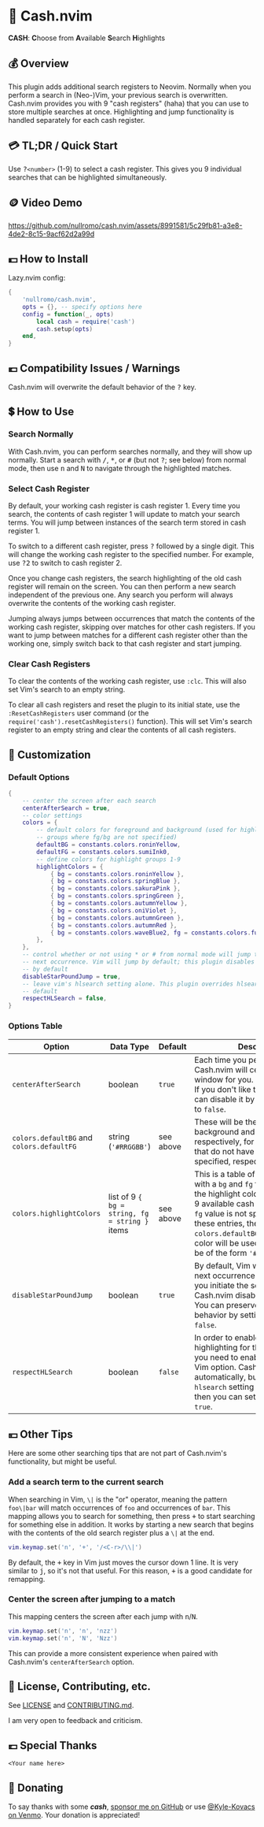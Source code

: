 # 💸 Cash.nvim

**CASH**: **C**hoose from **A**vailable **S**earch **H**ighlights

## 💰 Overview

This plugin adds additional search registers to Neovim. Normally when you
perform a search in (Neo-)Vim, your previous search is overwritten. Cash.nvim
provides you with 9 "cash registers" (haha) that you can use to store multiple
searches at once. Highlighting and jump functionality is handled separately for
each cash register.

## 💳 TL;DR / Quick Start

Use <kbd>?</kbd>`<number>` (1-9) to select a cash register. This gives you 9
individual searches that can be highlighted simultaneously.

## 🪙 Video Demo

https://github.com/nullromo/cash.nvim/assets/8991581/5c29fb81-a3e8-4de2-8c15-9acf62d2a99d

## 💵 How to Install

Lazy.nvim config:

```lua
{
    'nullromo/cash.nvim',
    opts = {}, -- specify options here
    config = function(_, opts)
        local cash = require('cash')
        cash.setup(opts)
    end,
}
```

## 💶 Compatibility Issues / Warnings

Cash.nvim will overwrite the default behavior of the <kbd>?</kbd> key.

## 💲 How to Use

### Search Normally

With Cash.nvim, you can perform searches normally, and they will show up
normally. Start a search with <kbd>/</kbd>, <kbd>\*</kbd>, or <kbd>#</kbd> (but
not <kbd>?</kbd>; see below) from normal mode, then use <kbd>n</kbd> and
<kbd>N</kbd> to navigate through the highlighted matches.

### Select Cash Register

By default, your working cash register is cash register 1. Every time you
search, the contents of cash register 1 will update to match your search terms.
You will jump between instances of the search term stored in cash register 1.

To switch to a different cash register, press <kbd>?</kbd> followed by a single
digit. This will change the working cash register to the specified number. For
example, use <kbd>?</kbd><kbd>2</kbd> to switch to cash register 2.

Once you change cash registers, the search highlighting of the old cash register
will remain on the screen. You can then perform a new search independent of the
previous one. Any search you perform will always overwrite the contents of the
working cash register.

Jumping always jumps between occurrences that match the contents of the working
cash register, skipping over matches for other cash registers. If you want to
jump between matches for a different cash register other than the working one,
simply switch back to that cash register and start jumping.

### Clear Cash Registers

To clear the contents of the working cash register, use `:clc`. This will also
set Vim's search to an empty string.

To clear all cash registers and reset the plugin to its initial state, use the
`:ResetCashRegisters` user command (or the
`require('cash').resetCashRegisters()` function). This will set Vim's search
register to an empty string and clear the contents of all cash registers.

## 💱 Customization

### Default Options

```lua
{
    -- center the screen after each search
    centerAfterSearch = true,
    -- color settings
    colors = {
        -- default colors for foreground and background (used for highlight
        -- groups where fg/bg are not specified)
        defaultBG = constants.colors.roninYellow,
        defaultFG = constants.colors.sumiInk0,
        -- define colors for highlight groups 1-9
        highlightColors = {
            { bg = constants.colors.roninYellow },
            { bg = constants.colors.springBlue },
            { bg = constants.colors.sakuraPink },
            { bg = constants.colors.springGreen },
            { bg = constants.colors.autumnYellow },
            { bg = constants.colors.oniViolet },
            { bg = constants.colors.autumnGreen },
            { bg = constants.colors.autumnRed },
            { bg = constants.colors.waveBlue2, fg = constants.colors.fujiWhite },
        },
    },
    -- control whether or not using * or # from normal mode will jump to the
    -- next occurrence. Vim will jump by default; this plugin disables the jump
    -- by default
    disableStarPoundJump = true,
    -- leave vim's hlsearch setting alone. This plugin overrides hlsearch by
    -- default
    respectHLSearch = false,
}
```

### Options Table

| Option                                    | Data Type                                      | Default   | Description                                                                                                                                                                                                                                                                                                                |
| ----------------------------------------- | ---------------------------------------------- | --------- | -------------------------------------------------------------------------------------------------------------------------------------------------------------------------------------------------------------------------------------------------------------------------------------------------------------------------- |
| `centerAfterSearch`                       | boolean                                        | `true`    | Each time you perform a search, Cash.nvim will center the current window for you.<br />If you don't like this behavior, you can disable it by setting this option to `false`.                                                                                                                                              |
| `colors.defaultBG` and `colors.defaultFG` | string (`'#RRGGBB'`)                           | see above | These will be the highlight background and foreground, respectively, for highlight colors that do not have a `bg` or `fg` color specified, respectively.                                                                                                                                                                   |
| `colors.highlightColors`                  | list of 9 `{ bg = string, fg = string }` items | see above | This is a table of 9 values, each with a `bg` and `fg` field. These define the highlight colors for each of the 9 available cash registers. If a `bg` or `fg` value is not specified in one of these entries, then the `colors.defaultBG`/`colors.defaultFG` color will be used. Colors should be of the form `'#RRGGBB'`. |
| `disableStarPoundJump`                    | boolean                                        | `true`    | By default, Vim will jump you to the next occurrence of a search term if you initiate the search using <kbd>\*</kbd> or <kbd>#</kbd>. Cash.nvim disables this by default. You can preserve Vim's default behavior by setting this option to `false`.                                                                       |
| `respectHLSearch`                         | boolean                                        | `false`   | In order to enable search highlighting for the current search, you need to enable the `hlsearch` Vim option. Cash.nvim does this automatically, but if you want your `hlsearch` setting to be left as-is, then you can set this option to `true`.                                                                          |

## 💴 Other Tips

Here are some other searching tips that are not part of Cash.nvim's
functionality, but might be useful.

### Add a search term to the current search

When searching in Vim, `\|` is the "or" operator, meaning the pattern `foo\|bar`
will match occurrences of `foo` and occurrences of `bar`. This mapping allows
you to search for something, then press <kbd>+</kbd> to start searching for
something else in addition. It works by starting a new search that begins with
the contents of the old search register plus a `\|` at the end.

```lua
vim.keymap.set('n', '+', '/<C-r>/\\|')
```

By default, the <kbd>+</kbd> key in Vim just moves the cursor down 1 line. It is
very similar to <kbd>j</kbd>, so it's not that useful. For this reason,
<kbd>+</kbd> is a good candidate for remapping.

### Center the screen after jumping to a match

This mapping centers the screen after each jump with <kbd>n</kbd>/<kbd>N</kbd>.

```lua
vim.keymap.set('n', 'n', 'nzz')
vim.keymap.set('n', 'N', 'Nzz')
```

This can provide a more consistent experience when paired with Cash.nvim's
`centerAfterSearch` option.

## 🏦 License, Contributing, etc.

See [LICENSE](./LICENSE) and [CONTRIBUTING.md](./CONTRIBUTING.md).

I am very open to feedback and criticism.

## 💷 Special Thanks

`<Your name here>`

## 🤑 Donating

To say thanks with some **_cash_**,
[sponsor me on GitHub](https://github.com/sponsors/nullromo) or use
[@Kyle-Kovacs on Venmo](https://venmo.com/u/Kyle-Kovacs). Your donation is
appreciated!
